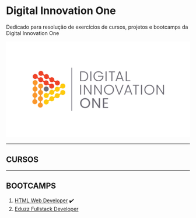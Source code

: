 # Digital Innovation One
Dedicado para resolução de exercícios de cursos, projetos e bootcamps da Digital Innovation One

![logo dio](https://github.com/Darlley/DigitalInnovationOne/blob/main/cover_dio.jpg?raw=true)

--- 
## CURSOS

--- 
## BOOTCAMPS

1. [HTML Web Developer](https://github.com/Darlley/digital-innovation-one/tree/main/bootcamp-HTMLWebDeveloper) ✔️
2. [Eduzz Fullstack Developer](https://github.com/Darlley/digital-innovation-one/tree/main/bootcamp-Eduzz-Fullstack-Developer) 